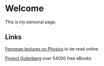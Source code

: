 # Welcome

This is my personal page.

## Links

[Feynman lectures on Physics](http://feynmanlectures.caltech.edu) to be read online.

[Project Gutenberg](https://www.gutenberg.org) over 54000 free eBooks
